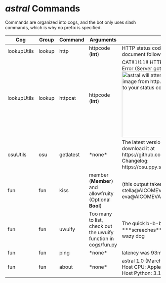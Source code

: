 <!-- https://www.tablesgenerator.com/html_tables -->
# *astral* Commands
Commands are organized into cogs, and the bot only uses slash commands, which is why no prefix is specified.

</style>
<table class="tg">
<thead>
  <tr>
    <th class="tg-0pky">Cog</th>
    <th class="tg-0pky">Group</th>
    <th class="tg-0pky">Command</th>
    <th class="tg-0pky">Arguments</th>
    <th class="tg-0pky">Example Output</th>
    <th class="tg-0pky">Notes</th>
  </tr>
</thead>
<tbody>
  <tr>
    <td class="tg-0pky">lookupUtils</td>
    <td class="tg-0pky">lookup</td>
    <td class="tg-0pky">http</td>
    <td class="tg-0pky">httpcode (<span style="font-weight:bold">int</span>)</td>
    <td class="tg-0pky">HTTP status code 200: OK (Request fulfilled, document follows)</td>
    <td class="tg-0pky"></td>
  </tr>
  <tr>
    <td class="tg-0pky">lookupUtils</td>
    <td class="tg-0pky">lookup</td>
    <td class="tg-0pky">httpcat</td>
    <td class="tg-0pky">httpcode (<span style="font-weight:bold">int</span>)</td>
    <td class="tg-0pky">CAT!!1!11!! HTTP status code 500: Internal Server Error (Server got itself into trouble)<br><img src="https://http.cat/500.jpg" alt="astral will attempt to embed an image from http.cat corresponding to your status code" width="285" height="213"></td>
    <td class="tg-0pky">astral will attempt to embed an image from http.cat corresponding to your status code</td>
  </tr>
  <tr>
    <td class="tg-0pky">osuUtils</td>
    <td class="tg-0pky">osu</td>
    <td class="tg-0pky">getlatest</td>
    <td class="tg-0pky">*none*</td>
    <td class="tg-0pky">The latest version of osu!lazer is 2023.301.0, you can download it at https://github.com/ppy/osu/releases/tag/2023.301.0.<br>Changelog: https://osu.ppy.sh/home/changelog/lazer/2023.301.0</td>
    <td class="tg-0pky"></td>
  </tr>
  <tr>
    <td class="tg-0pky">fun</td>
    <td class="tg-0pky">fun</td>
    <td class="tg-0pky">kiss</td>
    <td class="tg-0pky">member (<span style="font-weight:bold">Member</span>) and allowfruity (Optional <span style="font-weight:bold">Bool</span>)</td>
    <td class="tg-0pky">(this output taken with allowfruity set to False): stella@AICOMEVA.local, you kiss eva@AICOMEVA.local.</td>
    <td class="tg-0pky"></td>
  </tr>
  <tr>
    <td class="tg-0pky">fun</td>
    <td class="tg-0pky">fun</td>
    <td class="tg-0pky">uwuify</td>
    <td class="tg-0pky">Too many to list, check out the uwuify function in cogs/fun.py</td>
    <td class="tg-0pky">The quick b-b-b-bwown (・\`ω\´・) ***screeches*** fox jumps uvw t-t-t-the OwO wazy dog</td>
    <td class="tg-0pky"></td>
  </tr>
  <tr>
    <td class="tg-0pky">fun</td>
    <td class="tg-0pky">fun</td>
    <td class="tg-0pky">ping</td>
    <td class="tg-0pky">*none*</td>
    <td class="tg-0pky">latency was 93ms, have a stellar day</td>
    <td class="tg-0pky"></td>
  </tr>
  <tr>
    <td class="tg-0pky">fun</td>
    <td class="tg-0pky">fun</td>
    <td class="tg-0pky">about</td>
    <td class="tg-0pky">*none*</td>
    <td class="tg-0pky">astral 1.0 (March 3 2023)<br>Host CPU: Apple M1 Max (ARM_8)<br>Host Python: 3.10.6.final.0 (64 bit)</td>
    <td class="tg-0pky"></td>
  </tr>
</tbody>
</table>
